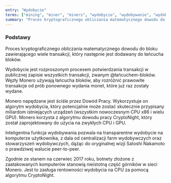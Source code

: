 ```yaml
---
entry: "Wydobycie"
terms: ["mining", "miner", "miners", "wydobycie", "wydobywanie", "wydobywania", "wydobycia", "górnik", "górnicy", "górnika", "górnikowi", "górnikom", "górnikami", "górników", "wydobyciem"]
summary: "Proces kryptograficznego obliczania matematycznego dowodu do bloku zawierającego wiele transakcji, który następnie jest dodawany do łańcucha bloków."
---
```


### Podstawy

Proces kryptograficznego obliczania matematycznego dowodu do bloku zawierającego wiele transakcji, który następnie jest dodawany do łańcucha bloków.

Wydobycie jest rozproszonym procesem potwierdzania transakcji w publicznej zapisie wszystkich transakcji, zwanym @łańcuchem-bloków. Węzły Monero używają łańcucha bloków, aby rozróżnić prawowite transakcje od prób ponownego wydania monet, które już raz zostały wydane.

Monero napędzane jest ściśle przez Dowód Pracy. Wykorzystuje on algorytm wydobycia, który potencjalnie może zostać skutecznie przypisany miliardom istniejących urządzeń (wszystkim nowoczesnym CPU x86 i wielu GPU). Monero korzysta z algorytmu dowodu pracy CryptoNight, który został zaprojektowany do użycia na zwykłych CPU i GPU.

Inteligentna funkcja wydobywania pozwala na transparentne wydobycie na komputerze użytkownika, z dala od centralizacji farm wydobywczych oraz stowarzyszeń wydobywczych, dążąc do oryginalnej wizji Satoshi Nakamoto o prawdziwej walucie peer-to-peer.

Zgodnie ze stanem na czerwiec 2017 roku, botnety złożone z zaatakowanych komputerów stanowią nieistotną część górników w sieci Monero. Jest to zasługa rentowności wydobycia na CPU za pomocą algorytmu CryptoNight.
